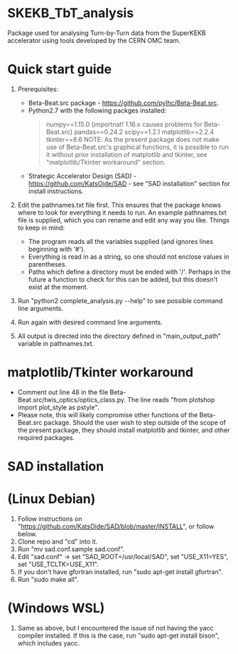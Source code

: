 # SKEKB\_TbT\_analysis
Package used for analysing Turn-by-Turn data from the SuperKEKB accelerator using tools developed by the CERN OMC team.

# Quick start guide
1) Prerequisites:
	* Beta-Beat.src package - https://github.com/pylhc/Beta-Beat.src.
	* Python2.7 with the following packges installed:
		> numpy==1.15.0 (importnat! 1.16.x causes problems for Beta-Beat.src)
		> pandas==0.24.2
		> scipy==1.2.1
		> matplotlib==2.2.4
		> tkinter==8.6
		> NOTE: As the present package does not make use of Beta-Beat.src's graphical functions, it is possible to run it without prior installation of matplotlib and tkinter, see "matplotlib/Tkinter workaround" section.
	* Strategic Accelerator Design (SAD) - https://github.com/KatsOide/SAD - see "SAD installation" section for install instructions.

2) Edit the pathnames.txt file first. This ensures that the package knows where to look for everything it needs to run. An example pathnames.txt file is supplied, which you can rename and edit any way you like. 
Things to keep in mind:
	* The program reads all the variables supplied (and ignores lines beginning with '#').
	* Everything is read in as a string, so one should not enclose values in parentheses.
	* Paths which define a directory must be ended with '/'. Perhaps in the future a function to check for this can be added, but this doesn't exist at the moment.

3) Run "python2 complete\_analysis.py --help" to see possible command line arguments.

4) Run again with desired command line arguments.

5) All output is directed into the directory defined in "main\_output\_path" variable in pathnames.txt.


# matplotlib/Tkinter workaround
- Comment out line 48 in the file Beta-Beat.src/twis\_optics/optics\_class.py. The line reads "from plotshop import plot\_style as pstyle". 
- Please note, this will likely compromise other functions of the Beta-Beat.src package. Should the user wish to step outside of the scope of the present package, they should install matplotlib and tkinter, and other required packages.

# SAD installation 
# (Linux Debian)
1) Follow instructions on "https://github.com/KatsOide/SAD/blob/master/INSTALL", or follow below.
2) Clone repo and "cd" into it.
3) Run "mv sad.conf.sample sad.conf".
4) Edit "sad.conf" -> set "SAD\_ROOT=/usr/local/SAD", set "USE\_X11=YES", set "USE\_TCLTK=USE\_X11".
5) If you don't have gfortran installed, run "sudo apt-get install gfortran".
6) Run "sudo make all".
# (Windows WSL)
1) Same as above, but I encountered the issue of not having the yacc compiler installed. If this is the case, run "sudo apt-get install bison", which includes yacc.
